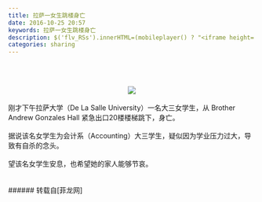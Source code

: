 ```yaml
---
title: 拉萨一女生跳楼身亡
date: 2016-10-25 20:57
keywords: 拉萨一女生跳楼身亡
description: $('flv_RSs').innerHTML=(mobileplayer() ? "<iframe height='375' width='500' src='http://www.youtube.com/embed/EknWDfWvzFY' frameborder=0 allowfullscreen></iframe>" : AC_FL_RunContent('width', '500', 'height', '375', 'allowNetworking', 'internal', 'allowScriptAccess', 'never', 'src', 'http://www.youtube.com/v/EknWDfWvzFY&hl=zh_CN&fs=1', 'quality', 'high', 'bgcolor', '#ffffff', 'wmode', 'transparent', 'allowfullscreen', 'true'));刚才下午拉萨大学（De La Salle University）一名大三女学生，从 Brother Andrew Gonzales Hall 紧急出口20楼楼梯跳下，身亡。据说该名女学生为会计系（Accounting）大三学生，疑似因为学业压力过大，导致有自杀的念头。望该名女学生安息，也希望她的家人能够节哀。
categories: sharing
---
```

<td class="t_f" id="postmessage_415651">

<span id="flv_RSs"></span><script reload="1" type="46967bf1274c6cbc5e5d1578-text/javascript">$('flv_RSs').innerHTML=(mobileplayer() ? "<iframe height='375' width='500' src='http://www.youtube.com/embed/EknWDfWvzFY' frameborder=0 allowfullscreen></iframe>" : AC_FL_RunContent('width', '500', 'height', '375', 'allowNetworking', 'internal', 'allowScriptAccess', 'never', 'src', 'http://www.youtube.com/v/EknWDfWvzFY&hl=zh_CN&fs=1', 'quality', 'high', 'bgcolor', '#ffffff', 'wmode', 'transparent', 'allowfullscreen', 'true'));</script><br/>
<br/>
<div align="center">

<img aid="435598" data-cf-modified-46967bf1274c6cbc5e5d1578-="" file="data/attachment/forum/201610/25/213142p2ol61uqjttjqs2j.jpg.thumb.jpg" id="aimg_435598" inpost="1" onclick="" onmouseover="" src="http://www.flw.ph/data/attachment/forum/201610/25/213142p2ol61uqjttjqs2j.jpg" style="cursor:pointer" zoomfile="data/attachment/forum/201610/25/213142p2ol61uqjttjqs2j.jpg"/>


</div><br/>
刚才下午拉萨大学（De La Salle University）一名大三女学生，从 Brother Andrew Gonzales Hall 紧急出口20楼楼梯跳下，身亡。<br/>
<br/>
据说该名女学生为会计系（Accounting）大三学生，疑似因为学业压力过大，导致有自杀的念头。<br/>
<br/>
望该名女学生安息，也希望她的家人能够节哀。<br/>
<br/>
<br/>
</td>
###### 转载自[菲龙网]